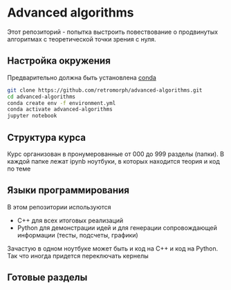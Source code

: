 # Advanced algorithms

Этот репозиторий - попытка выстроить повествование о продвинутых алгоритмах с теоретической точки зрения с нуля.

## Настройка окружения

Предварительно должна быть установлена [conda](https://docs.conda.io/projects/conda/en/latest/user-guide/install/index.html)

```sh
git clone https://github.com/retromorph/advanced-algorithms.git
cd advanced-algorithms
conda create env -f environment.yml
conda activate advanced-algorithms
jupyter notebook
```

## Структура курса

Курс организован в пронумерованные от 000 до 999 разделы (папки). 
В каждой папке лежат ipynb ноутбуки, в которых находится теория и код по теме

## Языки программирования

В этом репозитории используются
- C++ для всех итоговых реализаций
- Python для демонстрации идей и для генерации сопровождающей информации (тесты, подсчеты, графики)

Зачастую в одном ноутбуке может быть и код на C++ и код на Python. Так что иногда придется переключать кернелы

## Готовые разделы
